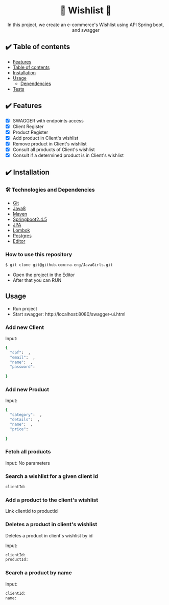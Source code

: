 <h1 align="center">🚀 Wishlist 🚀</h1>
<p align="center">  In this project, we create an e-commerce's Wishlist using API Spring boot, and swagger
</p>

## :heavy_check_mark: Table of contents 

<!--ts-->
- [Features](#Features)
- [Table of contents ](#table-of-contents)
- [Installation](#installation)
- [Usage](#usage)
    - [Dependencies](#dependencies)
- [Tests](#tests)
<!--te-->


## :heavy_check_mark: Features

- [x] SWAGGER with endpoints access 
- [x] Client Register
- [x] Product Register
- [x] Add product in Client's wishlist
- [x] Remove product in Client's wishlist
- [x] Consult all products of Client's wishlist
- [x] Consult if a determined product is in Client's wishlist

## :heavy_check_mark: Installation

### 🛠 Technologies and Dependencies
* [Git](#Git)
* [Java8](#Java8)
* [Maven](#Maven)
* [Springboot2.4.5](#Springboot2.4.5)
* [JPA](#JPA)
* [Lombok](#Lombok)
* [Postgres](#Postgres)
* [Editor](#Editor4.5)

### How to use this repository
```bash
$ git clone git@github.com:ra-eng/JavaGirls.git
```
- Open the project in the Editor
- After that you can RUN


## Usage

- Run project
- Start swagger: http://localhost:8080/swagger-ui.html

### Add new Client
Input:
```bash
{
  "cpf":  , 
  "email":  ,
  "name":  ,
  "password":  
  
}
```
### Add new Product
Input:
```bash
{
  "category":  , 
  "details":  ,
  "name":  ,
  "price":  
  
}
```

### Fetch all products
Input:
No parameters

### Search a wishlist for a given client id
```bash
clientId: 
```

### Add a product to the client's wishlist
Link clientId to productId

### Deletes a product in client's wishlist
Deletes a product in client's wishlist by id 

Input: 
```bash
clientId: 
productId:
```
### Search a product by name
Input:
```bash
clientId: 
name:
```




